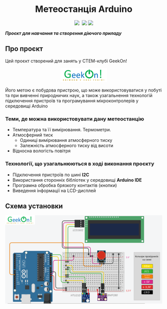 <!-- <h1 align="center"><a href="https://github.com/pavloeleva/Arduino-WeatherStation-BMP280-HTU21D-LCD1602/blob/main/README.md">Arduino-WeatherStation-BMP280-HTU21D-LCD1602</a></h1> -->
<h1 align="center">Метеостанція Arduino</h1>
<div id="badges_img" align="center">
  <a href=""><img src="https://img.shields.io/badge/STEM-education-blue" /></a>
  <img src="https://img.shields.io/badge/arduino-project-yellowgreen" alt=""/>
  <img src="https://img.shields.io/badge/arduino-learning-orange"/>  
  <img src="https://img.shields.io/badge/GeekOn!-STEM--club-green"/>
</div>
<p><strong><em>Проєкт для навчання та створення діючого приладу</em></strong></p>
<h2><strong>Про проєкт</strong></h2>
<p>Цей проєкт створений для занять у СТЕМ-клубі GeekOn!</p>
<div id="geekon_logo" align="center">
  <img width="150" src="https://github.com/pavloeleva/Arduino-WeatherStation-BMP280-HTU21D-LCD1602/blob/main/Uk-UA/IMG/logo.png" alt=""/>
</div>
<p>Його метою є побудова пристрою, що може використовуватися у побуті та при вивченні природничих наук, а також узагальнення технологій підключення пристроїв та програмування мікроконтролерів у середовищі Arduino</p>
<h3>Теми, де можна використовувати дану метеостанцію</h3>
<ul>
  <li>Температура та її вимірювання. Термометри.</li>
  <li>Атмосферний тиск
    <ul>
      <li>Одиниці вимірювання атмосферного тиску</li>
      <li>Залежність атмосферного тиску від висоти</li>
    </ul>
  </li>
  <li>Відносна вологість повітря</li>  
  </ul>
<h3>Технології, що узагальнюються в ході виконання проєкту</h3>
<ul>
  <li>Підключення пристроїв по шині <strong>I2C</strong></li>
  <li>Використання сторонніх бібліотек у середовищі <strong>Arduino IDE</strong></li>
  <li>Програмна обробка брязкоту контактів (кнопки)</li>
  <li>Виведення інформації на LCD-дисплей</li>
</ul>
<h2>Схема установки</h2>
<img width="600" src="https://github.com/pavloeleva/Arduino-WeatherStation-BMP280-HTU21D-LCD1602/blob/main/Uk-UA/IMG/sheme.PNG" alt="Схема установки" />
